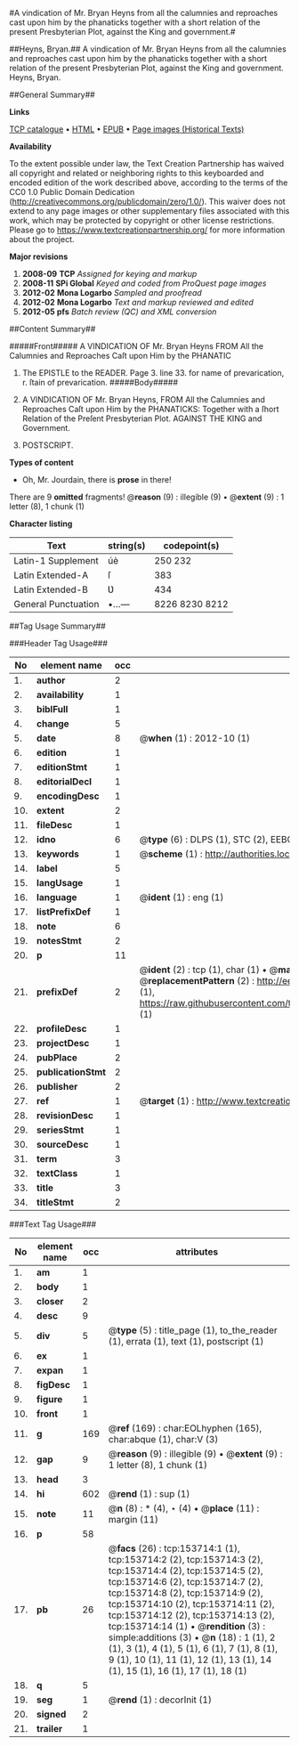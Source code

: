 #A vindication of Mr. Bryan Heyns from all the calumnies and reproaches cast upon him by the phanaticks together with a short relation of the present Presbyterian Plot, against the King and government.#

##Heyns, Bryan.##
A vindication of Mr. Bryan Heyns from all the calumnies and reproaches cast upon him by the phanaticks together with a short relation of the present Presbyterian Plot, against the King and government.
Heyns, Bryan.

##General Summary##

**Links**

[TCP catalogue](http://www.ota.ox.ac.uk/tcp/)  • 
[HTML](http://tei.it.ox.ac.uk/tcp/Texts-HTML/free/A95/A95943.html)  • 
[EPUB](http://tei.it.ox.ac.uk/tcp/Texts-EPUB/free/A95/A95943.epub) • 
[Page images (Historical Texts)](https://historicaltexts.jisc.ac.uk/eebo-99895796e)

**Availability**

To the extent possible under law, the Text Creation Partnership has waived all copyright and related or neighboring rights to this keyboarded and encoded edition of the work described above, according to the terms of the CC0 1.0 Public Domain Dedication (http://creativecommons.org/publicdomain/zero/1.0/). This waiver does not extend to any page images or other supplementary files associated with this work, which may be protected by copyright or other license restrictions. Please go to https://www.textcreationpartnership.org/ for more information about the project.

**Major revisions**

1. __2008-09__ __TCP__ *Assigned for keying and markup*
1. __2008-11__ __SPi Global__ *Keyed and coded from ProQuest page images*
1. __2012-02__ __Mona Logarbo__ *Sampled and proofread*
1. __2012-02__ __Mona Logarbo__ *Text and markup reviewed and edited*
1. __2012-05__ __pfs__ *Batch review (QC) and XML conversion*

##Content Summary##

#####Front#####
A VINDICATION OF Mr. Bryan Heyns FROM All the Calumnies and Reproaches Caſt upon Him by the PHANATIC
1. The EPISTLE to the READER.
Page 3. line 33. for name of prevarication, r. ſtain of prevarication.
#####Body#####

1. A VINDICATION OF Mr. Bryan Heyns, FROM All the Calumnies and Reproaches Caſt upon Him by the PHANATICKS: Together with a ſhort Relation of the Preſent Presbyterian Plot. AGAINST THE KING and Government.

1. POSTSCRIPT.

**Types of content**

  * Oh, Mr. Jourdain, there is **prose** in there!

There are 9 **omitted** fragments! 
 @__reason__ (9) : illegible (9)  •  @__extent__ (9) : 1 letter (8), 1 chunk (1)

**Character listing**


|Text|string(s)|codepoint(s)|
|---|---|---|
|Latin-1 Supplement|úè|250 232|
|Latin Extended-A|ſ|383|
|Latin Extended-B|Ʋ|434|
|General Punctuation|•…—|8226 8230 8212|

##Tag Usage Summary##

###Header Tag Usage###

|No|element name|occ|attributes|
|---|---|---|---|
|1.|__author__|2||
|2.|__availability__|1||
|3.|__biblFull__|1||
|4.|__change__|5||
|5.|__date__|8| @__when__ (1) : 2012-10 (1)|
|6.|__edition__|1||
|7.|__editionStmt__|1||
|8.|__editorialDecl__|1||
|9.|__encodingDesc__|1||
|10.|__extent__|2||
|11.|__fileDesc__|1||
|12.|__idno__|6| @__type__ (6) : DLPS (1), STC (2), EEBO-CITATION (1), PROQUEST (1), VID (1)|
|13.|__keywords__|1| @__scheme__ (1) : http://authorities.loc.gov/ (1)|
|14.|__label__|5||
|15.|__langUsage__|1||
|16.|__language__|1| @__ident__ (1) : eng (1)|
|17.|__listPrefixDef__|1||
|18.|__note__|6||
|19.|__notesStmt__|2||
|20.|__p__|11||
|21.|__prefixDef__|2| @__ident__ (2) : tcp (1), char (1)  •  @__matchPattern__ (2) : ([0-9\-]+):([0-9IVX]+) (1), (.+) (1)  •  @__replacementPattern__ (2) : http://eebo.chadwyck.com/downloadtiff?vid=$1&page=$2 (1), https://raw.githubusercontent.com/textcreationpartnership/Texts/master/tcpchars.xml#$1 (1)|
|22.|__profileDesc__|1||
|23.|__projectDesc__|1||
|24.|__pubPlace__|2||
|25.|__publicationStmt__|2||
|26.|__publisher__|2||
|27.|__ref__|1| @__target__ (1) : http://www.textcreationpartnership.org/docs/. (1)|
|28.|__revisionDesc__|1||
|29.|__seriesStmt__|1||
|30.|__sourceDesc__|1||
|31.|__term__|3||
|32.|__textClass__|1||
|33.|__title__|3||
|34.|__titleStmt__|2||


###Text Tag Usage###

|No|element name|occ|attributes|
|---|---|---|---|
|1.|__am__|1||
|2.|__body__|1||
|3.|__closer__|2||
|4.|__desc__|9||
|5.|__div__|5| @__type__ (5) : title_page (1), to_the_reader (1), errata (1), text (1), postscript (1)|
|6.|__ex__|1||
|7.|__expan__|1||
|8.|__figDesc__|1||
|9.|__figure__|1||
|10.|__front__|1||
|11.|__g__|169| @__ref__ (169) : char:EOLhyphen (165), char:abque (1), char:V (3)|
|12.|__gap__|9| @__reason__ (9) : illegible (9)  •  @__extent__ (9) : 1 letter (8), 1 chunk (1)|
|13.|__head__|3||
|14.|__hi__|602| @__rend__ (1) : sup (1)|
|15.|__note__|11| @__n__ (8) : * (4), ⋆ (4)  •  @__place__ (11) : margin (11)|
|16.|__p__|58||
|17.|__pb__|26| @__facs__ (26) : tcp:153714:1 (1), tcp:153714:2 (2), tcp:153714:3 (2), tcp:153714:4 (2), tcp:153714:5 (2), tcp:153714:6 (2), tcp:153714:7 (2), tcp:153714:8 (2), tcp:153714:9 (2), tcp:153714:10 (2), tcp:153714:11 (2), tcp:153714:12 (2), tcp:153714:13 (2), tcp:153714:14 (1)  •  @__rendition__ (3) : simple:additions (3)  •  @__n__ (18) : 1 (1), 2 (1), 3 (1), 4 (1), 5 (1), 6 (1), 7 (1), 8 (1), 9 (1), 10 (1), 11 (1), 12 (1), 13 (1), 14 (1), 15 (1), 16 (1), 17 (1), 18 (1)|
|18.|__q__|5||
|19.|__seg__|1| @__rend__ (1) : decorInit (1)|
|20.|__signed__|2||
|21.|__trailer__|1||
